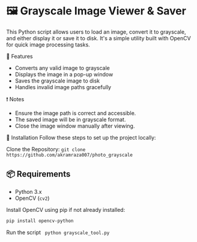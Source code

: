 # 🖼️ Grayscale Image Viewer & Saver

This Python script allows users to load an image, convert it to grayscale, and either display it or save it to disk. It's a simple utility built with OpenCV for quick image processing tasks.

🧠 Features
- Converts any valid image to grayscale
- Displays the image in a pop-up window
- Saves the grayscale image to disk
- Handles invalid image paths gracefully

❗ Notes
- Ensure the image path is correct and accessible.
- The saved image will be in grayscale format.
- Close the image window manually after viewing.

🔧 Installation
Follow these steps to set up the project locally:

Clone the Repository:
```git clone https://github.com/akramraza007/photo_grayscale```

## 📦 Requirements

- Python 3.x
- OpenCV (`cv2`)

Install OpenCV using pip if not already installed:

```bash
pip install opencv-python
```
Run the script
``` python grayscale_tool.py```


